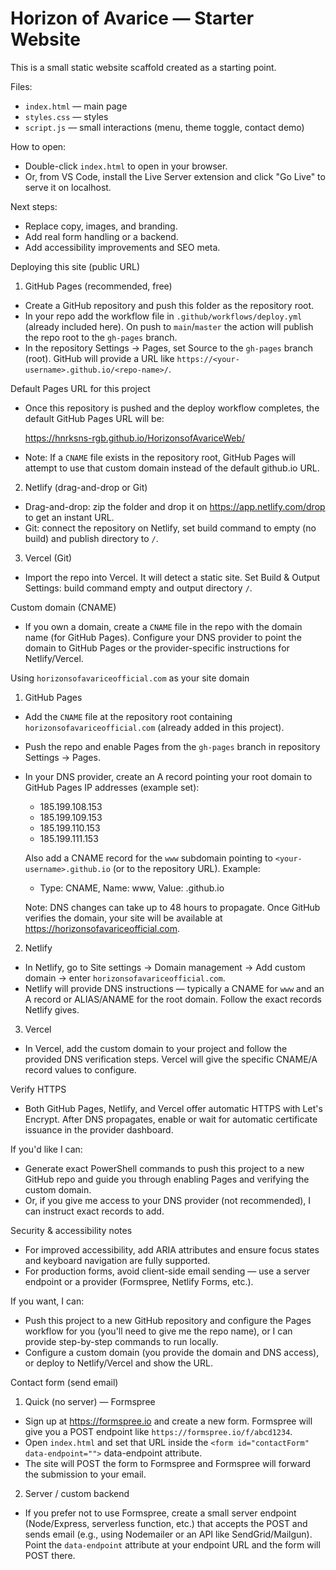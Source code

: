 # Horizon of Avarice — Starter Website

This is a small static website scaffold created as a starting point.

Files:
- `index.html` — main page
- `styles.css` — styles
- `script.js` — small interactions (menu, theme toggle, contact demo)

How to open:
- Double-click `index.html` to open in your browser.
- Or, from VS Code, install the Live Server extension and click "Go Live" to serve it on localhost.

Next steps:
- Replace copy, images, and branding.
- Add real form handling or a backend.
- Add accessibility improvements and SEO meta.

Deploying this site (public URL)

1) GitHub Pages (recommended, free)

- Create a GitHub repository and push this folder as the repository root.
- In your repo add the workflow file in `.github/workflows/deploy.yml` (already included here). On push to `main`/`master` the action will publish the repo root to the `gh-pages` branch.
- In the repository Settings → Pages, set Source to the `gh-pages` branch (root). GitHub will provide a URL like `https://<your-username>.github.io/<repo-name>/`.

Default Pages URL for this project

- Once this repository is pushed and the deploy workflow completes, the default GitHub Pages URL will be:

	https://hnrksns-rgb.github.io/HorizonsofAvariceWeb/

- Note: If a `CNAME` file exists in the repository root, GitHub Pages will attempt to use that custom domain instead of the default github.io URL.

2) Netlify (drag-and-drop or Git)

- Drag-and-drop: zip the folder and drop it on https://app.netlify.com/drop to get an instant URL.
- Git: connect the repository on Netlify, set build command to empty (no build) and publish directory to `/`.

3) Vercel (Git)

- Import the repo into Vercel. It will detect a static site. Set Build & Output Settings: build command empty and output directory `/`.

Custom domain (CNAME)

- If you own a domain, create a `CNAME` file in the repo with the domain name (for GitHub Pages). Configure your DNS provider to point the domain to GitHub Pages or the provider-specific instructions for Netlify/Vercel.

Using `horizonsofavariceofficial.com` as your site domain

1) GitHub Pages

- Add the `CNAME` file at the repository root containing `horizonsofavariceofficial.com` (already added in this project).
- Push the repo and enable Pages from the `gh-pages` branch in repository Settings → Pages.
- In your DNS provider, create an A record pointing your root domain to GitHub Pages IP addresses (example set):
	- 185.199.108.153
	- 185.199.109.153
	- 185.199.110.153
	- 185.199.111.153

	Also add a CNAME record for the `www` subdomain pointing to `<your-username>.github.io` (or to the repository URL). Example:
	- Type: CNAME, Name: www, Value: <your-username>.github.io

	Note: DNS changes can take up to 48 hours to propagate. Once GitHub verifies the domain, your site will be available at https://horizonsofavariceofficial.com.

2) Netlify

- In Netlify, go to Site settings → Domain management → Add custom domain → enter `horizonsofavariceofficial.com`.
- Netlify will provide DNS instructions — typically a CNAME for `www` and an A record or ALIAS/ANAME for the root domain. Follow the exact records Netlify gives.

3) Vercel

- In Vercel, add the custom domain to your project and follow the provided DNS verification steps. Vercel will give the specific CNAME/A record values to configure.

Verify HTTPS

- Both GitHub Pages, Netlify, and Vercel offer automatic HTTPS with Let's Encrypt. After DNS propagates, enable or wait for automatic certificate issuance in the provider dashboard.

If you'd like I can:
- Generate exact PowerShell commands to push this project to a new GitHub repo and guide you through enabling Pages and verifying the custom domain.
- Or, if you give me access to your DNS provider (not recommended), I can instruct exact records to add.

Security & accessibility notes

- For improved accessibility, add ARIA attributes and ensure focus states and keyboard navigation are fully supported.
- For production forms, avoid client-side email sending — use a server endpoint or a provider (Formspree, Netlify Forms, etc.).

If you want, I can:
- Push this project to a new GitHub repository and configure the Pages workflow for you (you'll need to give me the repo name), or I can provide step-by-step commands to run locally.
- Configure a custom domain (you provide the domain and DNS access), or deploy to Netlify/Vercel and show the URL.

Contact form (send email)

1) Quick (no server) — Formspree

- Sign up at https://formspree.io and create a new form. Formspree will give you a POST endpoint like `https://formspree.io/f/abcd1234`.
- Open `index.html` and set that URL inside the `<form id="contactForm" data-endpoint="">` data-endpoint attribute.
- The site will POST the form to Formspree and Formspree will forward the submission to your email.

2) Server / custom backend

- If you prefer not to use Formspree, create a small server endpoint (Node/Express, serverless function, etc.) that accepts the POST and sends email (e.g., using Nodemailer or an API like SendGrid/Mailgun). Point the `data-endpoint` attribute at your endpoint URL and the form will POST there.

